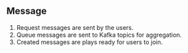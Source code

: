 ## Message
<ol>
<li>Request messages are sent by the users.</li>
<li>Queue messages are sent to Kafka topics for aggregation.</li>
<li>Created messages are plays ready for users to join.</li>
</ol>